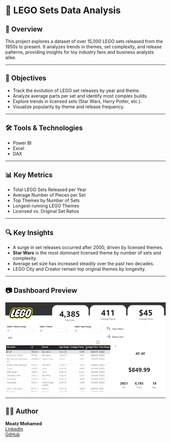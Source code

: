 # 🧱 LEGO Sets Data Analysis

## 📌 Overview
This project explores a dataset of over 15,000 LEGO sets released from the 1950s to present. It analyzes trends in themes, set complexity, and release patterns, providing insights for toy industry fans and business analysts alike.

---

## 🎯 Objectives
- Track the evolution of LEGO set releases by year and theme.
- Analyze average parts per set and identify most complex builds.
- Explore trends in licensed sets (Star Wars, Harry Potter, etc.).
- Visualize popularity by theme and release frequency.

---

## 🛠 Tools & Technologies
- Power BI
- Excel
- DAX

---

## 📊 Key Metrics
- Total LEGO Sets Released per Year
- Average Number of Pieces per Set
- Top Themes by Number of Sets
- Longest-running LEGO Themes
- Licensed vs. Original Set Ratios

---

## 🔍 Key Insights
- A surge in set releases occurred after 2000, driven by licensed themes.
- **Star Wars** is the most dominant licensed theme by number of sets and complexity.
- Average set size has increased steadily over the past two decades.
- LEGO City and Creator remain top original themes by longevity.

---

## 📷 Dashboard Preview
![LEGO Dashboard](https://github.com/moatzm1997/LEGO-Sets/blob/ae68cc24f62d16e3203dec29657c33ec358c6a36/LEGO%20Sets%20Overview.png)

---

## 👨‍💻 Author
**Moatz Mohamed**  
[LinkedIn](https://www.linkedin.com/in/moatz-mohamed-a83520209/)  
[GitHub](https://github.com/moatzm1997)
